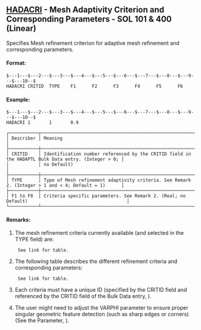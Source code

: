 ## [HADACRI](https://help.hexagonmi.com/bundle/MSC_Nastran_2022.4/page/Nastran_Combined_Book/qrg/bulkfgil/TOC.HADACRI.xhtml) - Mesh Adaptivity Criterion and Corresponding Parameters - SOL 101 & 400 (Linear)

Specifies Mesh refinement criterion for adaptive mesh refinement and corresponding parameters.

#### Format:

```nastran
$---1---$---2---$---3---$---4---$---5---$---6---$---7---$---8---$---9---$---10--$
HADACRI CRITID  TYPE    F1      F2      F3      F4      F5      F6              
```

#### Example:

```nastran
$---1---$---2---$---3---$---4---$---5---$---6---$---7---$---8---$---9---$---10--$
HADACRI 1       1       0.9                                                     
```

```text
┌───────────┬────────────────────────────────────────────────────────────────────────────────────────────────────┐
│ Describer │ Meaning                                                                                            │
├───────────┼────────────────────────────────────────────────────────────────────────────────────────────────────┤
│ CRITID    │ Identification number referenced by the CRITID field in the HADAPTL Bulk Data entry. (Integer > 0; │
│           │ no Default)                                                                                        │
├───────────┼────────────────────────────────────────────────────────────────────────────────────────────────────┤
│ TYPE      │ Type of Mesh refinement adaptivity criteria. See Remark 2. (Integer > 1 and < 4; Default = 1)      │
├───────────┼────────────────────────────────────────────────────────────────────────────────────────────────────┤
│ F1 to F8  │ Criteria specific parameters. See Remark 2. (Real; no Default)                                     │
└───────────┴────────────────────────────────────────────────────────────────────────────────────────────────────┘
```

#### Remarks:

1. The mesh refinement criteria currently available (and selected in the TYPE field) are:

        See link for table.

2. The following table describes the different refinement criteria and corresponding parameters:

        See link for table.

3. Each criteria must have a unique ID (specified by the CRITID field and referenced by the CRITID field of the Bulk Data entry,  ).
4. The user might need to adjust the VARPHI parameter to ensure proper singular geometric feature detection (such as sharp edges or corners) (See the Parameter,  ).
